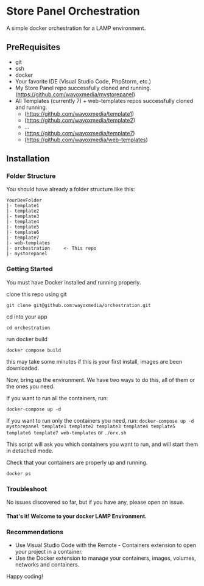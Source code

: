 # Store Panel Orchestration
A simple docker orchestration for a LAMP environment.

## PreRequisites

* git
* ssh
* docker
* Your favorite IDE (Visual Studio Code, PhpStorm, etc.)
* My Store Panel repo successfully cloned and running. (https://github.com/wayoxmedia/mystorepanel)
* All Templates (currently 7) + web-templates repos successfully cloned and running.
  * (https://github.com/wayoxmedia/template1)
  * (https://github.com/wayoxmedia/template2)
  * ...
  * (https://github.com/wayoxmedia/template7)
  * (https://github.com/wayoxmedia/web-templates)

## Installation

### Folder Structure

You should have already a folder structure like this:

    YourDevFolder
    |- template1
    |- template2
    |- template3
    |- template4
    |- template5
    |- template6
    |- template7
    |- web-templates
    |- orchestration     <- This repo
    |- mystorepanel

### Getting Started

You must have Docker installed and running properly.

clone this repo using git

`git clone git@github.com:wayoxmedia/orchestration.git`

cd into your app

`cd orchestration`

run docker build

`docker compose build`

this may take some minutes if this is your first install, images are been downloaded.

Now, bring up the environment. We have two ways to do this, all of them or the ones you need.

If you want to run all the containers, run:

`docker-compose up -d`

If you want to run only the containers you need, run:
`docker-compose up -d mystorepanel template1 template2 template3 template4 template5 template6 template7 web-templates`
or
`./orx.sh`

This script will ask you which containers you want to run, and will start them in detached mode.

Check that your containers are properly up and running.

`docker ps`

### Troubleshoot

No issues discovered so far, but if you have any, please open an issue.

#### That's it! Welcome to your docker LAMP Environment.

### Recommendations

* Use Visual Studio Code with the Remote - Containers extension to open your project in a container.
* Use the Docker extension to manage your containers, images, volumes, networks and containers.


Happy coding!

